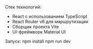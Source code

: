 Стек технологий:
- React с использованием TypeScript
- React Router v6 для маршрутизации
- Сборщик проекта Vite
- UI-фреймворк Material UI

Запуск:
npm install
npm run dev 
